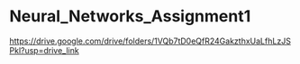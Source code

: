 # Neural_Networks_Assignment1
https://drive.google.com/drive/folders/1VQb7tD0eQfR24GakzthxUaLfhLzJSPkl?usp=drive_link
